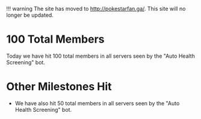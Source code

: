 !!! warning
    The site has moved to http://pokestarfan.ga/. This site will no longer be updated.

# 100 Total Members

Today we have hit 100 total members in all servers seen by the "Auto Health Screening" bot.

# Other Milestones Hit

* We have also hit 50 total members in all servers seen by the "Auto Health Screening" bot.
